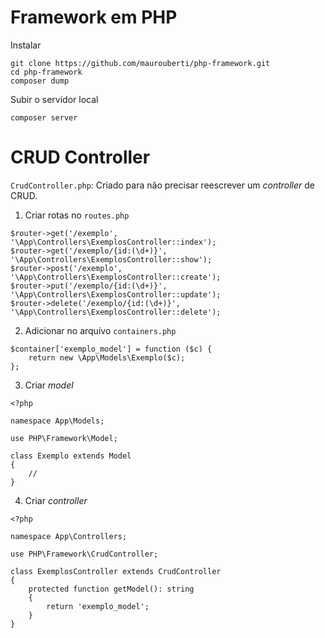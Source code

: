 # Framework em PHP

Instalar

```
git clone https://github.com/maurouberti/php-framework.git
cd php-framework
composer dump
```

Subir o servidor local

```
composer server
```

# CRUD Controller

`CrudController.php`: Criado para não precisar reescrever um *controller* de CRUD.

1) Criar rotas no `routes.php`

```
$router->get('/exemplo', '\App\Controllers\ExemplosController::index');
$router->get('/exemplo/{id:(\d+)}', '\App\Controllers\ExemplosController::show');
$router->post('/exemplo', '\App\Controllers\ExemplosController::create');
$router->put('/exemplo/{id:(\d+)}', '\App\Controllers\ExemplosController::update');
$router->delete('/exemplo/{id:(\d+)}', '\App\Controllers\ExemplosController::delete');
```

2) Adicionar no arquivo `containers.php`

```
$container['exemplo_model'] = function ($c) {
    return new \App\Models\Exemplo($c);
};
```

3) Criar *model*

```
<?php

namespace App\Models;

use PHP\Framework\Model;

class Exemplo extends Model
{
    //
}
```

4) Criar *controller*

```
<?php

namespace App\Controllers;

use PHP\Framework\CrudController;

class ExemplosController extends CrudController
{
    protected function getModel(): string
    {
        return 'exemplo_model';
    }
}
```

